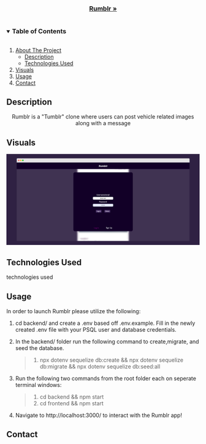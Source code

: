 <p align="center">
<h3 align="center"><a href="https://rumblr-solo-project.herokuapp.com/">Rumblr »</a></h3>
</p>

<details open="open">
 <summary><h3 style="display: inline-block">Table of Contents</h2></summary>
 <ol>
  <li>
   <a href="#test">About The Project</a>
   <ul>
    <li><a href="#description">Description</a></li>
    <li><a href="#technologies-used">Technologies Used</a></li>
   </ul>
  </li>
  <li><a href="#visuals">Visuals</a></li>
  <li><a href="#usage">Usage</a></li>
  <li><a href="#contact">Contact</a></li>
 </ol>
</details>
     
## Description

<p align="center">Rumblr is a "Tumblr" clone where users can post vehicle related images along with a message</p>

## Visuals

[![Product Name Screen Shot][login-screenshot]](https://rumblr-solo-project.herokuapp.com/)

## Technologies Used

technologies used

## Usage
In order to launch Rumblr please utilize the following:

 1. 
     cd backend/ and create a .env based off .env.example. Fill in the newly created .env file with your PSQL user and database credentials.

 2. 
    In the backend/ folder run the following command to create,migrate, and seed the database.
    > 1. npx dotenv sequelize db:create && npx dotenv sequelize db:migrate && npx dotenv sequelize db:seed:all

 3. 
    Run the following two commands from the root folder each on seperate terminal windows:
    > 1. cd backend && npm start
    > 2. cd frontend && npm start

 4. Navigate to http://localhost:3000/ to interact with the Rumblr app!


## Contact






[login-screenshot]: images/login-screenshot.png

